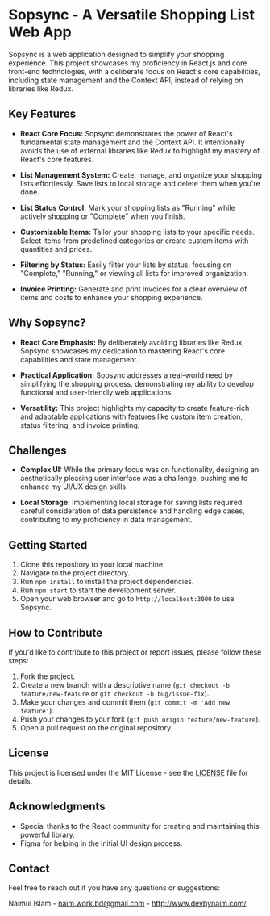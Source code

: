 # Sopsync - A Versatile Shopping List Web App

Sopsync is a web application designed to simplify your shopping experience. This project showcases my proficiency in React.js and core front-end technologies, with a deliberate focus on React's core capabilities, including state management and the Context API, instead of relying on libraries like Redux.

## Key Features

- **React Core Focus:** Sopsync demonstrates the power of React's fundamental state management and the Context API. It intentionally avoids the use of external libraries like Redux to highlight my mastery of React's core features.

- **List Management System:** Create, manage, and organize your shopping lists effortlessly. Save lists to local storage and delete them when you're done.

- **List Status Control:** Mark your shopping lists as "Running" while actively shopping or "Complete" when you finish.

- **Customizable Items:** Tailor your shopping lists to your specific needs. Select items from predefined categories or create custom items with quantities and prices.

- **Filtering by Status:** Easily filter your lists by status, focusing on "Complete," "Running," or viewing all lists for improved organization.

- **Invoice Printing:** Generate and print invoices for a clear overview of items and costs to enhance your shopping experience.

## Why Sopsync?

- **React Core Emphasis:** By deliberately avoiding libraries like Redux, Sopsync showcases my dedication to mastering React's core capabilities and state management.

- **Practical Application:** Sopsync addresses a real-world need by simplifying the shopping process, demonstrating my ability to develop functional and user-friendly web applications.

- **Versatility:** This project highlights my capacity to create feature-rich and adaptable applications with features like custom item creation, status filtering, and invoice printing.

## Challenges

- **Complex UI:** While the primary focus was on functionality, designing an aesthetically pleasing user interface was a challenge, pushing me to enhance my UI/UX design skills.

- **Local Storage:** Implementing local storage for saving lists required careful consideration of data persistence and handling edge cases, contributing to my proficiency in data management.


## Getting Started

1. Clone this repository to your local machine.
2. Navigate to the project directory.
3. Run `npm install` to install the project dependencies.
4. Run `npm start` to start the development server.
5. Open your web browser and go to `http://localhost:3000` to use Sopsync.

## How to Contribute

If you'd like to contribute to this project or report issues, please follow these steps:

1. Fork the project.
2. Create a new branch with a descriptive name (`git checkout -b feature/new-feature` or `git checkout -b bug/issue-fix`).
3. Make your changes and commit them (`git commit -m 'Add new feature'`).
4. Push your changes to your fork (`git push origin feature/new-feature`).
5. Open a pull request on the original repository.

## License

This project is licensed under the MIT License - see the [LICENSE](LICENSE) file for details.

## Acknowledgments

- Special thanks to the React community for creating and maintaining this powerful library.
- Figma for helping in the initial UI design process.

## Contact

Feel free to reach out if you have any questions or suggestions:

Naimul Islam - naim.work.bd@gmail.com - http://www.devbynaim.com/
